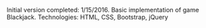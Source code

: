 Initial version completed: 1/15/2016. Basic implementation of game Blackjack.
Technologies: HTML, CSS, Bootstrap, jQuery 
